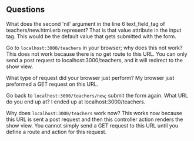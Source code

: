 ## Questions

What does the second 'nil' argument in the line 6 text_field_tag of teachers/new.html.erb represent?
That is that value attribute in the input tag. This would be the default value that gets submitted with the form. 

Go to `localhost:3000/teachers` in your browser; why does this not work?
This does not work because there is no get route to this URL. You can only send a post request to localhost:3000/teachers, and it will redirect to the show view. 

What type of request did your browser just perform?
My browser just preformed a GET request on this URL.

Go back to `localhost:3000/teachers/new`; submit the form again. What URL do you end up at?
I ended up at localhost:3000/teachers.

Why does `localhost:3000/teachers` work now?
This works now because this URL is sent a post request and then this controller action renders the show view. You cannot simply send a GET request to this URL until you
define a route and action for this request. 
